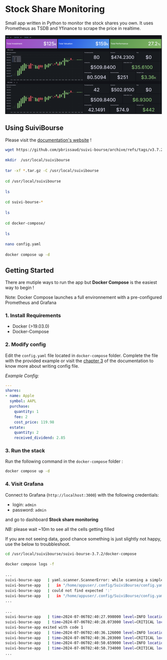 
# Stock Share Monitoring

Small app written in Python to monitor the stock shares you own. It uses Prometheus as TSDB and Yfinance to scrape the price in realtime.  

![](website/static/img/screenshot.png)

## Using SuiviBourse

Please visit the [documentation's website](https://pbrissaud.github.io/suivi-bourse/docs) !

```bash
wget https://github.com/pbrissaud/suivi-bourse/archive/refs/tags/v3.7.2.tar.gz

mkdir  /usr/local/suivibourse

tar -xf *.tar.gz -C /usr/local/suivibourse

cd /usr/local/suivibourse

ls

cd suivi-bourse-*

ls

cd docker-compose/

ls

nano config.yaml 

docker compose up -d

```

## Getting Started

There are mutiple ways to run the app but **Docker Compose** is the easiest way to begin !

Note: Docker Compose launches a full environnement with a pre-configured Prometheus and Grafana 

### 1. Install Requirements
* Docker (>19.03.0)
* Docker-Compose 

### 2. Modify config
Edit the `config.yaml` file located in `docker-compose` folder. Complete the file with the provided example or visit the [chapter 3](https://pbrissaud.github.io/suivi-bourse/docs/intro/config) of the documentation to know more about writing config file. 

*Example Config:* 
```yaml
---
shares:
- name: Apple
  symbol: AAPL
  purchase:
    quantity: 1
    fee: 2
    cost_price: 119.98
  estate:
    quantity: 2
    received_dividend: 2.85
```

### 3. Run the stack
Run the following command in the `docker-compose` folder :

```bash
docker compose up -d
```

### 4. Visit Grafana
Connect to Grafana (`http://localhost:3000`) with the following credentials:
* login:  `admin`
* password: `admin`
    
and go to dashboard **Stock share monitoring**

*NB:* please wait ~10m to see all the cells getting filled

If you are not seeing data, good chance something is just slightly not happy, use the below to troubbleshoot. 

```bash
cd /usr/local/suivibourse/suivi-bourse-3.7.2/docker-compose

docker compose logs -f

...
suivi-bourse-app   | yaml.scanner.ScannerError: while scanning a simple key
suivi-bourse-app   |   in "/home/appuser/.config/SuiviBourse/config.yaml", line 166, column 3
suivi-bourse-app   | could not find expected ':'
suivi-bourse-app   |   in "/home/appuser/.config/SuiviBourse/config.yaml", line 167, column 3
...

...
suivi-bourse-app   | time=2024-07-06T02:40:27.998000 level=INFO location=main.py:152:<module> msg="SuiviBourse is running !" 
suivi-bourse-app   | time=2024-07-06T02:40:28.073000 level=CRITICAL location=main.py:180:<module> msg="Shares field of the config file is invalid :{'shares': [{16: [{'estate': [{'received_dividend': ['null value not allowed']}]}]}]}" 
suivi-bourse-app exited with code 1
suivi-bourse-app   | time=2024-07-06T02:40:36.126000 level=INFO location=main.py:152:<module> msg="SuiviBourse is running !" 
suivi-bourse-app   | time=2024-07-06T02:40:36.203000 level=CRITICAL location=main.py:180:<module> msg="Shares field of the config file is invalid :{'shares': [{16: [{'estate': [{'received_dividend': ['null value not allowed']}]}]}]}" 
suivi-bourse-app   | time=2024-07-06T02:40:50.659000 level=INFO location=main.py:152:<module> msg="SuiviBourse is running !" 
suivi-bourse-app   | time=2024-07-06T02:40:50.734000 level=CRITICAL location=main.py:180:<module> msg="Shares field of the config file is invalid :{'shares': [{16: [{'estate': [{'received_dividend': ['null value not allowed']}]}]}]}" 
...

```
